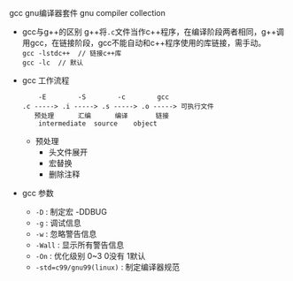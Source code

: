 gcc gnu编译器套件 gnu compiler collection
* gcc与g++的区别
    g++将`.c`文件当作c++程序，在编译阶段两者相同，g++调用gcc，在链接阶段，gcc不能自动和c++程序使用的库链接，需手动。    
    `gcc -lstdc++  // 链接c++库`    
    `gcc -lc  // 默认`     
    
* gcc 工作流程

    ```shell
        -E        -S        -c        gcc
    .c -----> .i -----> .s -----> .o -----> 可执行文件
       预处理      汇编      编译       链接
        intermediate  source    object 
    ```
    
    * 预处理
        * 头文件展开
        * 宏替换
        * 删除注释
        
* gcc 参数
    * `-D` : 制定宏 -DDBUG
    * `-g` : 调试信息
    * `-w` : 忽略警告信息
    * `-Wall` : 显示所有警告信息
    * `-On` : 优化级别 0~3 0没有 1默认
    * `-std=c99/gnu99(linux)` : 制定编译器规范